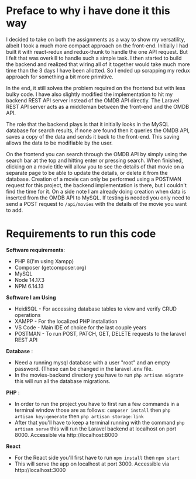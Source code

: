 # Preface to why i have done it this way
I decided to take on both the assignments as a way to show my versatility, albeit I took a much more compact approach on the front-end. Initially I had built it with react-redux and redux-thunk to handle the one API request. But I felt that was overkill to handle such a simple task. I then started to build the backend and realized that wiring all of it together would take much more time than the 3 days I have been allotted. So I ended up scrapping my redux approach for something a bit more primitive. 

In the end, it still solves the problem required on the frontend but with less bulky code. I have also slightly modified the implementation to hit my backend REST API server instead of the OMDB API directly. The Laravel REST API server acts as a middleman between the front-end and the OMDB API. 

The role that the backend plays is that it initially looks in the MySQL database for search results, if none are found then it queries the OMDB API, saves a copy of the data and sends it back to the front-end. This saving allows the data to be modifiable by the user. 

On the frontend you can search through the OMDB API by simply using the search bar at the top and hitting enter or pressing search. When finished, clicking on a movie title will allow you to see the details of that movie on a separate page to be able to update the details, or delete it from the database. Creation of a movie can only be performed using a POSTMAN request for this project, the backend implementation is there, but I couldn't find the time for it. On a side note I am already doing creation when data is inserted from the OMDB API to MySQL. If testing is needed you only need to send a POST request to `/api/movies` with the details of the movie you want to add.

# Requirements to run this code

**Software requirements**: 

 - PHP 8(I'm using Xampp)
 - Composer (getcomposer.org)
 - MySQL
 - Node 14.17.3
 - NPM 6.14.13
 
**Software I am Using**
 - HeidiSQL - For accessing database tables to view and verify CRUD operations
 - XAMPP - For the localized PHP installation
 - VS Code - Main IDE of choice for the last couple years
 - POSTMAN - To run POST, PATCH, GET, DELETE requests to the laravel REST API

**Database** : 

 - Need a running mysql database with a user "root" and an empty password. (These can be changed in the laravel .env file.
 -  In the movies-backend directory you have to run `php artisan migrate` this will run all the database migrations.

**PHP** :

 - In order to run the project you have to first run a few commands in a terminal window
 those are as follows:  `composer install` then `php artisan key:generate` then `php artisan storage:link`
- After that you'll have to keep a terminal running with the command `php artisan serve`
this will run the Laravel backend at localhost on port 8000. Accessible via http://localhost:8000

**React**

 - For the React side you'll first have to run `npm install` then `npm start`
 - This will serve the app on localhost at port 3000. Accessible via http://localhost:3000

